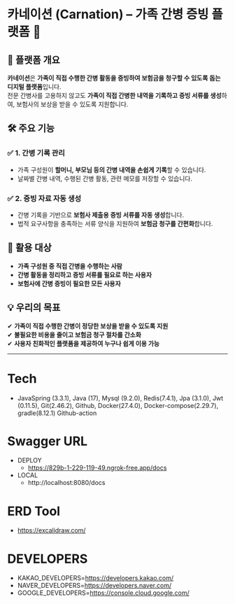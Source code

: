 # **카네이션 (Carnation) – 가족 간병 증빙 플랫폼** 🌿

## **📌 플랫폼 개요**
**카네이션**은 **가족이 직접 수행한 간병 활동을 증빙하여 보험금을 청구할 수 있도록 돕는 디지털 플랫폼**입니다.  
전문 간병사를 고용하지 않고도 **가족이 직접 간병한 내역을 기록하고 증빙 서류를 생성**하여, 보험사의 보상을 받을 수 있도록 지원합니다.

## **🛠 주요 기능**
### ✅ **1. 간병 기록 관리**
- 가족 구성원이 **할머니, 부모님 등의 간병 내역을 손쉽게 기록**할 수 있습니다.
- 날짜별 간병 내역, 수행된 간병 활동, 관련 메모를 저장할 수 있습니다.

### ✅ **2. 증빙 자료 자동 생성**
- 간병 기록을 기반으로 **보험사 제출용 증빙 서류를 자동 생성**합니다.
- 법적 요구사항을 충족하는 서류 양식을 지원하여 **보험금 청구를 간편화**합니다.

## **🔗 활용 대상**
- **가족 구성원 중 직접 간병을 수행하는 사람**
- **간병 활동을 정리하고 증빙 서류를 필요로 하는 사용자**
- **보험사에 간병 증빙이 필요한 모든 사용자**

## **💡 우리의 목표**
✔ **가족이 직접 수행한 간병이 정당한 보상을 받을 수 있도록 지원**  
✔ **불필요한 비용을 줄이고 보험금 청구 절차를 간소화**  
✔ **사용자 친화적인 플랫폼을 제공하여 누구나 쉽게 이용 가능**

---

# Tech
- JavaSpring (3.3.1), Java (17), Mysql (9.2.0), Redis(7.4.1), Jpa (3.1.0), Jwt (0.11.5), Git(2.46.2), Github, Docker(27.4.0), Docker-compose(2.29.7), gradle(8.12.1) Github-action

# Swagger URL 
- DEPLOY
  - https://829b-1-229-119-49.ngrok-free.app/docs
- LOCAL
  - http://localhost:8080/docs

# ERD Tool
- https://excalidraw.com/

# DEVELOPERS
- KAKAO_DEVELOPERS=https://developers.kakao.com/
- NAVER_DEVELOPERS=https://developers.naver.com/
- GOOGLE_DEVELOPERS=https://console.cloud.google.com/
